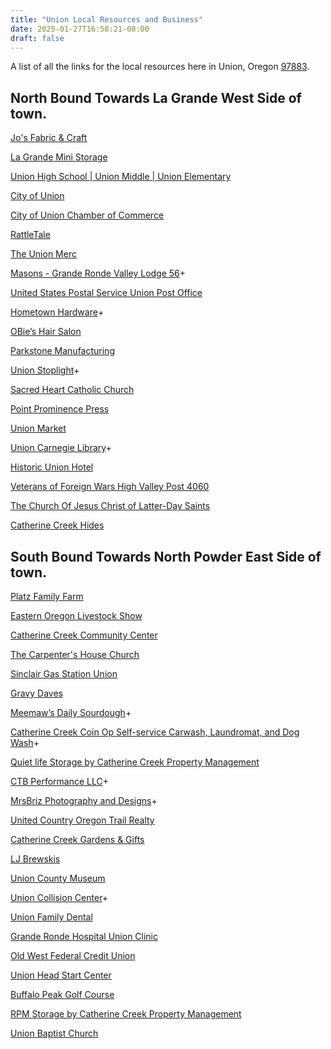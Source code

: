 ```yaml
---
title: "Union Local Resources and Business"
date: 2025-01-27T16:58:21-08:00
draft: false 
---
```


A list of all the links for the local resources here in Union, Oregon [97883](https://www.unitedstateszipcodes.org/97883/).

## North Bound Towards La Grande West Side of town.

[Jo's Fabric & Craft](https://www.yelp.com/biz/jos-fabric-and-craft-union?adjust_creative=duckduckgo)

[La Grande Mini Storage](https://www.lagrandeministorage.com/)

[Union High School | Union Middle |
Union Elementary](https://www.union.k12.or.us/)

[City of Union](https://cityofunion.com/)

[City of Union Chamber of Commerce](https://cityofunionchamber.com/)

[RattleTale](https://k51qzi5uqu5dgtvtf0l8i0x0ymdxb84vvs7mcpjzs1dae5wizjol212xit3qrk.ipns.dweb.link/)

[The Union Merc](https://www.facebook.com/profile.php?id=100089977361547&mibextid=LQQJ4d)

[Masons - Grande Ronde Valley Lodge 56](https://www.masonpost.com/or/granderondevalley56/profile.html)+

[United States Postal Service Union Post Office](https://tools.usps.com/locations/details/1385396)

[Hometown Hardware](https://www.facebook.com/profile.php?id=100057097524489)+

[OBie’s Hair Salon](https://www.facebook.com/profile.php?id=100084536531905)

[Parkstone Manufacturing](https://parkstone.rocks/)

[Union Stoplight](https://www.facebook.com/profile.php?id=100063703503456)+

[Sacred Heart Catholic Church](https://olvcatholic.org/about-olv/mission-parishes/)

[Point Prominence Press](https://www.pointprominence.com/)

[Union Market](https://unionmarketoregon.com/)

[Union Carnegie Library](https://cityofunion.com/directory/city-library/)+

[Historic Union Hotel](https://thehistoricunionhotel.com/)

[Veterans of Foreign Wars High Valley Post 4060](https://vfw4060.org/)

[The Church Of Jesus Christ of Latter-Day Saints](https://local.churchofjesuschrist.org/en/us/or/union/702-north-main-street)

[Catherine Creek Hides](https://www.catherinecreekhides.com/)

## South Bound Towards North Powder East Side of town.

[Platz Family Farm](https://www.platzfamilyfarm.com/)

[Eastern Oregon Livestock Show](https://www.easternoregonlivestockshow.com/)

[Catherine Creek Community Center](https://www.catherinecreekcommunitycenter.com/)

[The Carpenter's House Church](https://www.catherinecreekcommunitycenter.com/event-list)

[Sinclair Gas Station Union](https://stations.sinclairoil.com/or/union/363-n-main-st)

[Gravy Daves](https://k51qzi5uqu5dhnk7ngyzko5athq7wjrs05ohta5xr9pfz0jk74szb8qt5zpau9.ipns.dweb.link/)

[Meemaw’s Daily Sourdough](https://linktr.ee/Meemaws)+

[Catherine Creek Coin Op Self-service Carwash, Laundromat, and Dog Wash](https://www.facebook.com/profile.php?id=61557786997016)+

[Quiet life Storage by Catherine Creek Property Management](https://catherinecreekpm.com/)

[CTB Performance LLC](https://www.facebook.com/profile.php?id=100063960536965)+

[MrsBriz Photography and Designs](https://www.facebook.com/profile.php?id=100075492249583)+

[United Country Oregon Trail Realty](https://www.facebook.com/candyb44/)

[Catherine Creek Gardens & Gifts](https://www.facebook.com/CatherineCreekGardens/)

[LJ Brewskis](https://ipfs.io/ipfs/bafybeielwosjh37bxln4fw5ehnhfz3gjfa35tms4xqyfqjn7gyg6ai7mpi/)

[Union County Museum](https://ucmuseumoregon.com/)

[Union Collision Center](https://www.carwise.com/auto-body-shops/union-collision-center-union-or-97883/493765)+

[Union Family Dental](https://southcountyhd.com/)

[Grande Ronde Hospital Union Clinic](https://www.grh.org/our-services/clinics/union-clinic/)

[Old West Federal Credit Union](https://www.oldwestfcu.org/about-us/locations-hours.html)

[Union Head Start Center](https://eouheadstart.org/centers/)

[Buffalo Peak Golf Course](https://www.buffalopeakgolf.com/)

[RPM Storage by Catherine Creek Property Management](https://catherinecreekpm.com/)

[Union Baptist Church](https://ublogchurch.org/)


